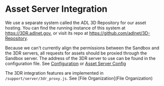 # Asset Server Integration

We use a separate system called the ADL 3D Repository for our asset hosting. You can find the running instance of this system at https://3DR.adlnet.gov, or visit its repo at https://github.com/adlnet/3D-Repository. 

Because we can't currently align the permissions between the Sandbox and the 3DR servers, all requests for assets should be proxied through the Sandbox server. The address of the 3DR server to use can be found in the configuration file. See [Configuration](Configuration) or [Asset Server Config](http://vwf.adlnet.gov/r/documentation/tutorials/configuring-the-3dr-integration-feature/)

The 3DR integration features are implemented in `/support/server/3dr_proxy.js`. See [File Organization](File Organization)